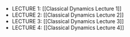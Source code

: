 - LECTURE 1:  [[Classical Dynamics Lecture 1]]
- LECTURE 2:  [[Classical Dynamics Lecture 2]]
- LECTURE 3: [[Classical Dynamics Lecture 3]]
- LECTURE 4: [[Classical Dynamics Lecture 4]]
